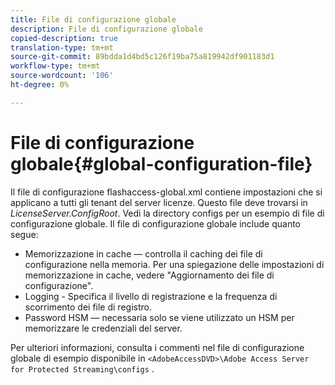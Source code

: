 ```yaml
---
title: File di configurazione globale
description: File di configurazione globale
copied-description: true
translation-type: tm+mt
source-git-commit: 89bdda1d4bd5c126f19ba75a819942df901183d1
workflow-type: tm+mt
source-wordcount: '106'
ht-degree: 0%

---
```



# File di configurazione globale{#global-configuration-file}

Il file di configurazione flashaccess-global.xml contiene impostazioni che si applicano a tutti gli tenant del server licenze. Questo file deve trovarsi in *LicenseServer.ConfigRoot*. Vedi la directory configs per un esempio di file di configurazione globale. Il file di configurazione globale include quanto segue:

* Memorizzazione in cache — controlla il caching dei file di configurazione nella memoria. Per una spiegazione delle impostazioni di memorizzazione in cache, vedere &quot;Aggiornamento dei file di configurazione&quot;.
* Logging - Specifica il livello di registrazione e la frequenza di scorrimento dei file di registro.
* Password HSM — necessaria solo se viene utilizzato un HSM per memorizzare le credenziali del server.

Per ulteriori informazioni, consulta i commenti nel file di configurazione globale di esempio disponibile in `<AdobeAccessDVD>\Adobe Access Server for Protected Streaming\configs` .
